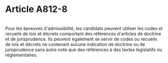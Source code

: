 # Article A812-8

<p><br/>Pour les épreuves d'admissibilité, les candidats peuvent utiliser les codes et recueils de lois et décrets comportant des références d'articles de doctrine et de jurisprudence. Ils peuvent également se servir de codes ou recueils de lois et décrets ne contenant aucune indication de doctrine ou de jurisprudence sans autre note que des références à des textes législatifs ou réglementaires.</p>